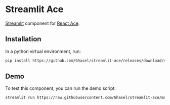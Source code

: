 # Streamlit Ace

[Streamlit](https://www.streamlit.io/) component for [React Ace](https://github.com/Ghasel/streamlit-ace).

## Installation

In a python virtual environment, run:

```sh
pip install https://github.com/Ghasel/streamlit-ace/releases/download/v0.0.1/streamlit_ace-0.0.1-py3-none-any.whl
```

## Demo

To test this component, you can run the demo script:

```sh
streamlit run https://raw.githubusercontent.com/Ghasel/streamlit-ace/master/examples/streamlit_ace_demo.py
```
